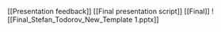 [[Presentation feedback]]
[[Final presentation script]]
[[Final]]
![[Final_Stefan_Todorov_New_Template 1.pptx]]